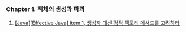 ### Chapter 1. 객체의 생성과 파괴

1. [\[Java\]\[Effective Java\] item 1, 생성자 대신 정적 팩토리 메서드를 고려하라](https://yonghwankim-dev.tistory.com/372)
